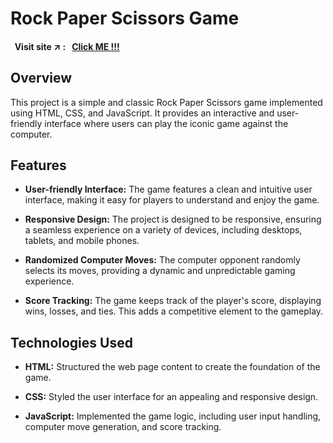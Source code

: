 # Rock Paper Scissors Game

#### &nbsp; Visit site :arrow_upper_right: : &nbsp; [Click ME !!!](https://kallangouda.github.io/Rock-Paper-Scissors-Game/)

## Overview

This project is a simple and classic Rock Paper Scissors game implemented using HTML, CSS, and JavaScript. It provides an interactive and user-friendly interface where users can play the iconic game against the computer.

## Features

- **User-friendly Interface:** The game features a clean and intuitive user interface, making it easy for players to understand and enjoy the game.

- **Responsive Design:** The project is designed to be responsive, ensuring a seamless experience on a variety of devices, including desktops, tablets, and mobile phones.

- **Randomized Computer Moves:** The computer opponent randomly selects its moves, providing a dynamic and unpredictable gaming experience.

- **Score Tracking:** The game keeps track of the player's score, displaying wins, losses, and ties. This adds a competitive element to the gameplay.

## Technologies Used

- **HTML:** Structured the web page content to create the foundation of the game.

- **CSS:** Styled the user interface for an appealing and responsive design.

- **JavaScript:** Implemented the game logic, including user input handling, computer move generation, and score tracking.
